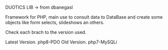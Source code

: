 DUOTICS LIB -> from dbanegasl

Framework for PHP, main use to consult data to DataBase and create some objects like form selects, slideshows an others.

Check each brach to the version used.

Latest Version. 
    php8-PDO
Old Version.
    php7-MySQLi
